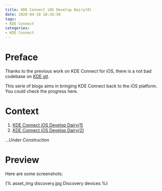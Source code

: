 ```yaml
---
title: KDE Connect iOS Develop Dairy(0)
date: 2020-04-18 10:34:50
tags:
- KDE Connect
categories:
- KDE Connect
---
```


# Preface

Thanks to the previous work on KDE Connect for iOS, there is a not bad codebase on [KDE git](https://cgit.kde.org/scratch/yangqiao/kdeconnect-ios.git/).

This serie of blogs aims in bringing KDE Connect back to the iOS platform. You could check the progress here.

# Context

1. [KDE Connect iOS Develop Dairy(1)](2020/04/18/KDEConnect-iOS-dev-dairy-1/)
2. [KDE Connect iOS Develop Dairy(2)](2020/04/19/KDEConnect-iOS-dev-dairy-2/)

*...Under Construction*

# Preview

Here are some screenshots:

{% asset_img discovery.jpg Discovery devices %}
